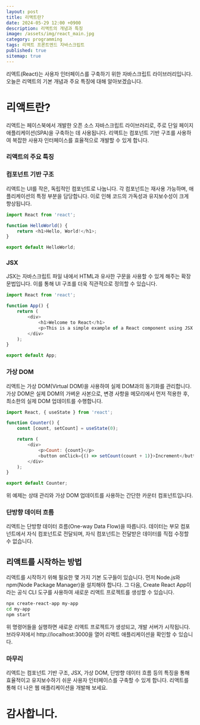 ```yaml
---
layout: post
title: 리액트란?
date: 2024-05-29 12:00 +0900
description: 리액트의 개념과 특징
image: /assets/img/react_main.jpg
category: programming
tags: 리액트 프론트엔드 자바스크립트
published: true
sitemap: true
---
```


리액트(React)는 사용자 인터페이스를 구축하기 위한 자바스크립트 라이브러리입니다. 오늘은 리액트의 기본 개념과 주요 특징에 대해 알아보겠습니다.

# 리액트란?
리액트는 페이스북에서 개발한 오픈 소스 자바스크립트 라이브러리로, 주로 단일 페이지 애플리케이션(SPA)을 구축하는 데 사용됩니다. 리액트는 컴포넌트 기반 구조를 사용하여 복잡한 사용자 인터페이스를 효율적으로 개발할 수 있게 합니다.

### 리액트의 주요 특징

### 컴포넌트 기반 구조
리액트는 UI를 작은, 독립적인 컴포넌트로 나눕니다. 각 컴포넌트는 재사용 가능하며, 애플리케이션의 특정 부분을 담당합니다. 이로 인해 코드의 가독성과 유지보수성이 크게 향상됩니다.

```javascript
import React from 'react';

function HelloWorld() {
    return <h1>Hello, World!</h1>;
}

export default HelloWorld;
```

### JSX
JSX는 자바스크립트 파일 내에서 HTML과 유사한 구문을 사용할 수 있게 해주는 확장 문법입니다. 이를 통해 UI 구조를 더욱 직관적으로 정의할 수 있습니다.

```javascript
import React from 'react';

function App() {
    return (
        <div>
            <h1>Welcome to React</h1>
            <p>This is a simple example of a React component using JSX.</p>
        </div>
    );
}

export default App;
```

###  가상 DOM
리액트는 가상 DOM(Virtual DOM)을 사용하여 실제 DOM과의 동기화를 관리합니다. 가상 DOM은 실제 DOM의 가벼운 사본으로, 변경 사항을 메모리에서 먼저 적용한 후, 최소한의 실제 DOM 업데이트를 수행합니다.

```javascript
import React, { useState } from 'react';

function Counter() {
    const [count, setCount] = useState(0);

    return (
        <div>
            <p>Count: {count}</p>
            <button onClick={() => setCount(count + 1)}>Increment</button>
        </div>
    );
}

export default Counter;
```
위 예제는 상태 관리와 가상 DOM 업데이트를 사용하는 간단한 카운터 컴포넌트입니다.

### 단방향 데이터 흐름
리액트는 단방향 데이터 흐름(One-way Data Flow)을 따릅니다. 데이터는 부모 컴포넌트에서 자식 컴포넌트로 전달되며, 자식 컴포넌트는 전달받은 데이터를 직접 수정할 수 없습니다. 


## 리액트를 시작하는 방법
리액트를 시작하기 위해 필요한 몇 가지 기본 도구들이 있습니다. 먼저 Node.js와 npm(Node Package Manager)을 설치해야 합니다. 그 다음, Create React App이라는 공식 CLI 도구를 사용하여 새로운 리액트 프로젝트를 생성할 수 있습니다.

```bash
npx create-react-app my-app
cd my-app
npm start
```
위 명령어들을 실행하면 새로운 리액트 프로젝트가 생성되고, 개발 서버가 시작됩니다. 브라우저에서 http://localhost:3000을 열어 리액트 애플리케이션을 확인할 수 있습니다.

### 마무리
리액트는 컴포넌트 기반 구조, JSX, 가상 DOM, 단방향 데이터 흐름 등의 특징을 통해 효율적이고 유지보수하기 쉬운 사용자 인터페이스를 구축할 수 있게 합니다. 리액트를 통해 더 나은 웹 애플리케이션을 개발해 보세요.

# 감사합니다.

